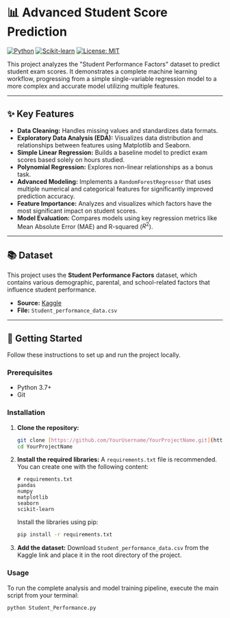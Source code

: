 # 📊 Advanced Student Score Prediction

[![Python](https://img.shields.io/badge/Python-3.7%2B-blue.svg)](https://www.python.org/downloads/)
[![Scikit-learn](https://img.shields.io/badge/Scikit--learn-1.0%2B-orange.svg)](https://scikit-learn.org/stable/)
[![License: MIT](https://img.shields.io/badge/License-MIT-yellow.svg)](https://opensource.org/licenses/MIT)

This project analyzes the "Student Performance Factors" dataset to predict student exam scores. It demonstrates a complete machine learning workflow, progressing from a simple single-variable regression model to a more complex and accurate model utilizing multiple features.

---

## ✨ Key Features

- **Data Cleaning:** Handles missing values and standardizes data formats.
- **Exploratory Data Analysis (EDA):** Visualizes data distribution and relationships between features using Matplotlib and Seaborn.
- **Simple Linear Regression:** Builds a baseline model to predict exam scores based solely on hours studied.
- **Polynomial Regression:** Explores non-linear relationships as a bonus task.
- **Advanced Modeling:** Implements a `RandomForestRegressor` that uses multiple numerical and categorical features for significantly improved prediction accuracy.
- **Feature Importance:** Analyzes and visualizes which factors have the most significant impact on student scores.
- **Model Evaluation:** Compares models using key regression metrics like Mean Absolute Error (MAE) and R-squared ($R^2$).

---

## 📚 Dataset

This project uses the **Student Performance Factors** dataset, which contains various demographic, parental, and school-related factors that influence student performance.

- **Source:** [Kaggle](https://www.kaggle.com/datasets/lainguyn123/student-performance-factors)
- **File:** `Student_performance_data.csv`

---

## 🚀 Getting Started

Follow these instructions to set up and run the project locally.

### Prerequisites

- Python 3.7+
- Git

### Installation

1.  **Clone the repository:**
    ```bash
    git clone [https://github.com/YourUsername/YourProjectName.git](https://github.com/YourUsername/YourProjectName.git)
    cd YourProjectName
    ```

2.  **Install the required libraries:**
    A `requirements.txt` file is recommended. You can create one with the following content:
    ```
    # requirements.txt
    pandas
    numpy
    matplotlib
    seaborn
    scikit-learn
    ```
    Install the libraries using pip:
    ```bash
    pip install -r requirements.txt
    ```

3.  **Add the dataset:**
    Download `Student_performance_data.csv` from the Kaggle link and place it in the root directory of the project.

### Usage

To run the complete analysis and model training pipeline, execute the main script from your terminal:
```bash
python Student_Performance.py
